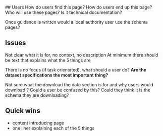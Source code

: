## Users
How do users find this page? How do users end up this page?
Who will use these pages?
Is it technical documentation?

Once guidance is written would a local authority user use the schema pages?

## Issues
Not clear what it is for, no context, no description
At minimum there should be text that explains what the 5 things are

There is no focus (if task orientated), what should a user do?
**Are the dataset specifications the most important thing?**

Not sure what the download the data section is for and why users would download ?
Could a user be confused by this? Could they think it is the schema they are downloading?

## Quick wins

* content introducing page
* one liner explaining each of the 5 things 
